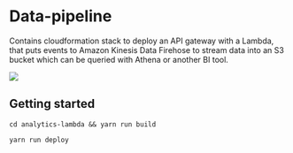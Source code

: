 # Data-pipeline
Contains cloudformation stack to deploy an API gateway with a Lambda, that puts events to Amazon Kinesis Data Firehose to stream data into an S3 bucket which can be queried with Athena or another BI tool.

![](https://d2908q01vomqb2.cloudfront.net/b6692ea5df920cad691c20319a6fffd7a4a766b8/2021/03/10/bdb808-serverless-tracking-pixel-1.jpg)

## Getting started
`cd analytics-lambda && yarn run build`

`yarn run deploy`